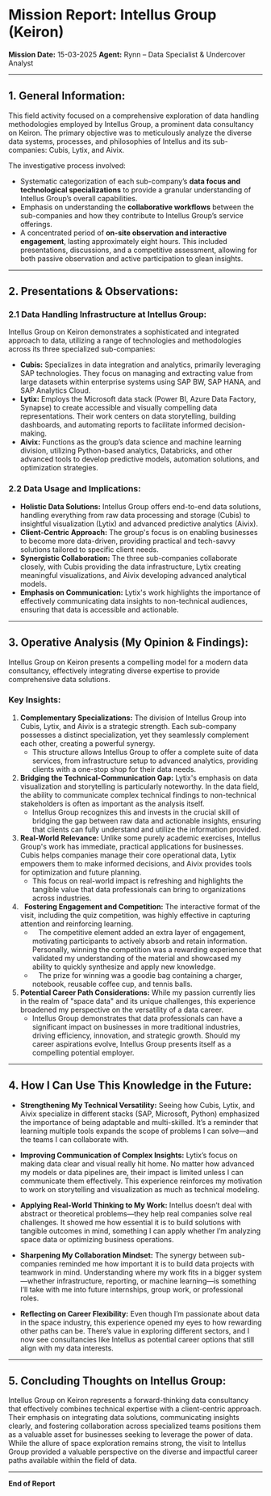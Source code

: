 # Mission Report: **Intellus Group (Keiron)**
**Mission Date:** 15-03-2025
**Agent:** Rynn – Data Specialist & Undercover Analyst

---

## 1.  **General Information:**

This field activity focused on a comprehensive exploration of data handling methodologies employed by Intellus Group, a prominent data consultancy on Keiron. The primary objective was to meticulously analyze the diverse data systems, processes, and philosophies of Intellus and its sub-companies: Cubis, Lytix, and Aivix.

The investigative process involved:

* Systematic categorization of each sub-company’s **data focus and technological specializations** to provide a granular understanding of Intellus Group’s overall capabilities.
* Emphasis on understanding the **collaborative workflows** between the sub-companies and how they contribute to Intellus Group’s service offerings.
* A concentrated period of **on-site observation and interactive engagement**, lasting approximately eight hours. This included presentations, discussions, and a competitive assessment, allowing for both passive observation and active participation to glean insights.

---

## 2.  **Presentations & Observations:**

### 2.1  **Data Handling Infrastructure at Intellus Group:**

Intellus Group on Keiron demonstrates a sophisticated and integrated approach to data, utilizing a range of technologies and methodologies across its three specialized sub-companies:

* **Cubis:** Specializes in data integration and analytics, primarily leveraging SAP technologies. They focus on managing and extracting value from large datasets within enterprise systems using SAP BW, SAP HANA, and SAP Analytics Cloud. 
* **Lytix:** Employs the Microsoft data stack (Power BI, Azure Data Factory, Synapse) to create accessible and visually compelling data representations. Their work centers on data storytelling, building dashboards, and automating reports to facilitate informed decision-making. 
* **Aivix:** Functions as the group’s data science and machine learning division, utilizing Python-based analytics, Databricks, and other advanced tools to develop predictive models, automation solutions, and optimization strategies.

### 2.2  **Data Usage and Implications:**

* **Holistic Data Solutions:** Intellus Group offers end-to-end data solutions, handling everything from raw data processing and storage (Cubis) to insightful visualization (Lytix) and advanced predictive analytics (Aivix).
* **Client-Centric Approach:** The group's focus is on enabling businesses to become more data-driven, providing practical and tech-savvy solutions tailored to specific client needs.
* **Synergistic Collaboration:** The three sub-companies collaborate closely, with Cubis providing the data infrastructure, Lytix creating meaningful visualizations, and Aivix developing advanced analytical models.
* **Emphasis on Communication:** Lytix's work highlights the importance of effectively communicating data insights to non-technical audiences, ensuring that data is accessible and actionable. 

---

## 3.  **Operative Analysis (My Opinion & Findings):**

Intellus Group on Keiron presents a compelling model for a modern data consultancy, effectively integrating diverse expertise to provide comprehensive data solutions.

### Key Insights:
1.  **Complementary Specializations:** The division of Intellus Group into Cubis, Lytix, and Aivix is a strategic strength. Each sub-company possesses a distinct specialization, yet they seamlessly complement each other, creating a powerful synergy.
    * This structure allows Intellus Group to offer a complete suite of data services, from infrastructure setup to advanced analytics, providing clients with a one-stop shop for their data needs.
2.  **Bridging the Technical-Communication Gap:** Lytix's emphasis on data visualization and storytelling is particularly noteworthy. In the data field, the ability to communicate complex technical findings to non-technical stakeholders is often as important as the analysis itself.
    * Intellus Group recognizes this and invests in the crucial skill of bridging the gap between raw data and actionable insights, ensuring that clients can fully understand and utilize the information provided.
3.  **Real-World Relevance:** Unlike some purely academic exercises, Intellus Group's work has immediate, practical applications for businesses. Cubis helps companies manage their core operational data, Lytix empowers them to make informed decisions, and Aivix provides tools for optimization and future planning.
    * This focus on real-world impact is refreshing and highlights the tangible value that data professionals can bring to organizations across industries.
4.    **Fostering Engagement and Competition:** The interactive format of the visit, including the quiz competition, was highly effective in capturing attention and reinforcing learning.
    *    The competitive element added an extra layer of engagement, motivating participants to actively absorb and retain information. Personally, winning the competition was a rewarding experience that validated my understanding of the material and showcased my ability to quickly synthesize and apply new knowledge.
    *    The prize for winning was a goodie bag containing a charger, notebook, reusable coffee cup, and tennis balls.
5.  **Potential Career Path Considerations:** While my passion currently lies in the realm of "space data" and its unique challenges, this experience broadened my perspective on the versatility of a data career.
    * Intellus Group demonstrates that data professionals can have a significant impact on businesses in more traditional industries, driving efficiency, innovation, and strategic growth. Should my career aspirations evolve, Intellus Group presents itself as a compelling potential employer.

---

## 4. **How I Can Use This Knowledge in the Future:**

- **Strengthening My Technical Versatility:** Seeing how Cubis, Lytix, and Aivix specialize in different stacks (SAP, Microsoft, Python) emphasized the importance of being adaptable and multi-skilled. It’s a reminder that learning multiple tools expands the scope of problems I can solve—and the teams I can collaborate with.

- **Improving Communication of Complex Insights:** Lytix’s focus on making data clear and visual really hit home. No matter how advanced my models or data pipelines are, their impact is limited unless I can communicate them effectively. This experience reinforces my motivation to work on storytelling and visualization as much as technical modeling.

- **Applying Real-World Thinking to My Work:** Intellus doesn’t deal with abstract or theoretical problems—they help real companies solve real challenges. It showed me how essential it is to build solutions with tangible outcomes in mind, something I can apply whether I’m analyzing space data or optimizing business operations.

- **Sharpening My Collaboration Mindset:** The synergy between sub-companies reminded me how important it is to build data projects with teamwork in mind. Understanding where my work fits in a bigger system—whether infrastructure, reporting, or machine learning—is something I’ll take with me into future internships, group work, or professional roles.

- **Reflecting on Career Flexibility:** Even though I’m passionate about data in the space industry, this experience opened my eyes to how rewarding other paths can be. There’s value in exploring different sectors, and I now see consultancies like Intellus as potential career options that still align with my data interests.

---

##   5.  **Concluding Thoughts on Intellus Group:**

Intellus Group on Keiron represents a forward-thinking data consultancy that effectively combines technical expertise with a client-centric approach. Their emphasis on integrating data solutions, communicating insights clearly, and fostering collaboration across specialized teams positions them as a valuable asset for businesses seeking to leverage the power of data. While the allure of space exploration remains strong, the visit to Intellus Group provided a valuable perspective on the diverse and impactful career paths available within the field of data.


---

**End of Report**